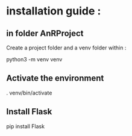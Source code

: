 # installation guide : #

## in folder AnRProject 
Create a project folder and a venv folder within : 

python3 -m venv venv

## Activate the environment

. venv/bin/activate

## Install Flask

pip install Flask


